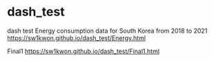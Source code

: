 # dash_test
dash test
Energy consumption data for South Korea from 2018 to 2021
https://sw1kwon.github.io/dash_test/Energy.html

Final1
https://sw1kwon.github.io/dash_test/Final1.html